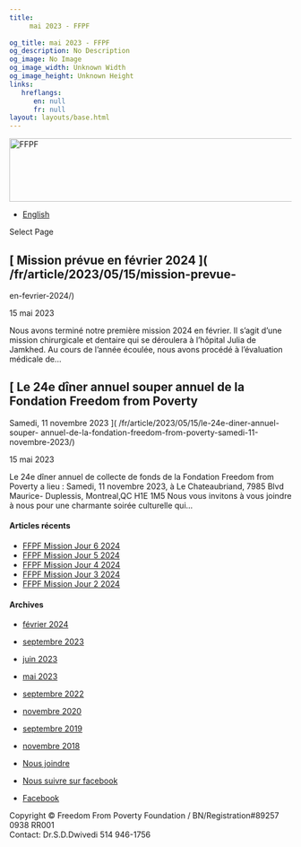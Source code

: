 ```yaml
---
title: 
     mai 2023 - FFPF
    
og_title: mai 2023 - FFPF
og_description: No Description
og_image: No Image
og_image_width: Unknown Width
og_image_height: Unknown Height
links:
   hreflangs:
      en: null
      fr: null
layout: layouts/base.html
---
```

[ <img src='/wp-content/uploads/2018/10/logo-ffpf.webp' width='505'
height='113' alt='FFPF' /> ](/sponsorship-tag/surgery/)

  * [ English ]( /article/2023/05/)

[ ]( )

Select Page

##  [ Mission prévue en février 2024 ]( /fr/article/2023/05/15/mission-prevue-
en-fevrier-2024/)

15 mai 2023

Nous avons terminé notre première mission 2024 en février. Il s’agit d’une
mission chirurgicale et dentaire qui se déroulera à l’hôpital Julia de
Jamkhed. Au cours de l’année écoulée, nous avons procédé à l’évaluation
médicale de...

##  [ Le 24e dîner annuel souper annuel de la Fondation Freedom from Poverty
Samedi, 11 novembre 2023 ]( /fr/article/2023/05/15/le-24e-diner-annuel-souper-
annuel-de-la-fondation-freedom-from-poverty-samedi-11-novembre-2023/)

15 mai 2023

Le 24e dîner annuel de collecte de fonds de la Fondation Freedom from Poverty
a lieu : Samedi, 11 novembre 2023, à Le Chateaubriand, 7985 Blvd Maurice-
Duplessis, Montreal,QC H1E 1M5 Nous vous invitons à vous joindre à nous pour
une charmante soirée culturelle qui...

####  Articles récents

  * [ FFPF Mission Jour 6 2024 ]( /fr/article/2024/02/09/ffpf-mission-jour-6-2024/)
  * [ FFPF Mission Jour 5 2024 ](/fr)
  * [ FFPF Mission Jour 4 2024 ]( /fr/article/2024/02/08/mission-ffpf-2024-jour-4/)
  * [ FFPF Mission Jour 3 2024 ]( /fr/article/2024/02/06/mission-ffpf-2023-jour-3/)
  * [ FFPF Mission Jour 2 2024 ]( /fr/article/2024/02/05/mission-ffpf-2024-jour-2/)

####  Archives

  * [ février 2024 ]( /article/2024/02/)
  * [ septembre 2023 ](/09/)
  * [ juin 2023 ]( /article/2023/06/)
  * [ mai 2023 ](index.html)
  * [ septembre 2022 ]( /article/2022/09/)
  * [ novembre 2020 ]( /article/2020/11/)
  * [ septembre 2019 ]( /article/2019/09/)
  * [ novembre 2018 ]( /article/2018/11/)

  * [ Nous joindre ](/fr/nous-joindre/)
  * [ Nous suivre sur facebook ](https://www.facebook.com/freedomfrompoverty/)

  * [ Facebook  ](https://www.facebook.com/freedomfrompoverty/)

Copyright © Freedom From Poverty Foundation / BN/Registration#89257 0938 RR001  
Contact: Dr.S.D.Dwivedi 514 946-1756

